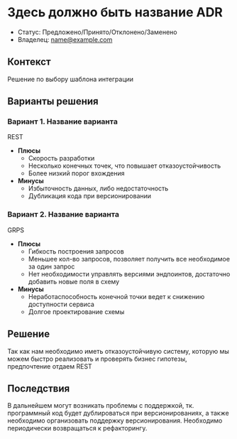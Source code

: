 # Здесь должно быть название ADR
<!-- Название ADR состоит из [ADR.###] [Коротко суть принятого решения] -->

* Статус: Предложено/Принято/Отклонено/Заменено
* Владелец: name@example.com

## Контекст
<!-- Описание проблемы, требующей решения, причин, побудивших принять решение, ограничений, действовавших на момент принятия решения -->
Решение по выбору шаблона интеграции
## Варианты решения
<!-- Описание рассмотренных вариантов c их плюсами и минусами -->

### Вариант 1. Название варианта
<!-- Описание варианта 1 -->
REST
* **Плюсы**
  * Скорость разработки
  * Несколько конечных точек, что повышает отказоустойчивость
  * Более низкий порог вхождения
* **Минусы**
  * Избыточность данных, либо недостаточность
  * Дубликация кода при версионировании

### Вариант 2. Название варианта
<!-- Описание варианта 2 -->
GRPS
* **Плюсы**
  * Гибкость построения запросов
  * Меньшее кол-во запросов, позволяет получить все необходимое за один запрос
  * Нет необходимости управлять версиями эндпоинтов, достаточно добавить новые поля в схему
* **Минусы**
  * Неработаспособность конечной точки ведет к снижению доступности сервиса
  * Долгое проектирование схемы

## Решение
<!-- Описание выбранного решения. Решение должно быть сформулировано чётко ("Мы используем...", "Мы не используем", а не "Желательно.." или "Предлагается..."). 
Должна быть понятна связь между решением и проблемой, почему выбрали именно это решение из вариантов -->
Так как нам необходимо иметь отказоустойчивую систему, которую мы можем быстро реализовать и проверять бизнес гипотезы, предпочтение отдаем REST

## Последствия
<!-- Положительные и отрицательные последствия (trade-offs). Арх. решения, которые потребуется принять как следствие принятого решения. Если решение содержит риски, то описано, как с ними планируют поступить (за счет чего снижать, почему принять). -->
В дальнейшем могут возникать проблемы с поддержкой, тк. программный код будет дублироваться при версионированиях, а также необходимо организовать поддержку версионирования. Необходимо периодически возвращаться к рефакторингу.